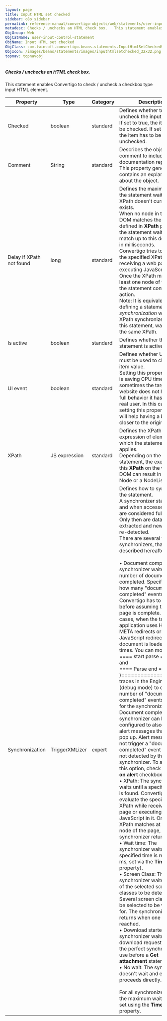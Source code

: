 ```yaml
---
layout: page
title: Input HTML set checked
sidebar: c8o_sidebar
permalink: reference-manual/convertigo-objects/web/statements/user-input-control-statement/input-html-set-checked/
metadesc: Checks / unchecks an HTML check box.   This statement enables Convertigo to check / uncheck a <span class="computer">checkbox  type <span class="compu
ObjGroup: Web
ObjCatName: user-input-control-statement
ObjName: Input HTML set checked
ObjClass: com.twinsoft.convertigo.beans.statements.InputHtmlSetCheckedStatement
ObjIcon: /images/beans/statements/images/inputhtmlsetchecked_32x32.png
topnav: topnavobj
---
```

##### Checks / unchecks an HTML check box. 

This statement enables Convertigo to check / uncheck a <span class="computer">checkbox</span> type <span class="computer">input</span> HTML element.

Property | Type | Category | Description
--- | --- | --- | ---
Checked | boolean | standard | Defines whether to check or uncheck the input.<br/>If set to <span class="computer">true</span>, the item has to be checked. If set to <span class="computer">false</span>, the item has to be unchecked.
Comment | String | standard | Describes the object comment to include in the documentation report.<br/>This property generally contains an explanation about the object.
Delay if XPath not found | long | standard | Defines the maximum delay the statement waits if the XPath doesn't currently exists.<br/>When no node in the page DOM matches the XPath defined in <b>XPath</b> property, the statement waits for it to match up to this delay, set in milliseconds. <br/>Convertigo tries to evaluate the specified XPath while receiving a web page or executing JavaScript in it. Once the XPath matches at least one node of the page, the statement continues its action. <br/>Note: It is equivalent to defining a statement <i>Wait synchronization</i> with an <span class="computer">XPath</span> synchronizer before this statement, waiting for the same XPath.
Is active | boolean | standard | Defines whether the statement is active.
UI event | boolean | standard | Defines whether UI events must be used to change the item value.<br/>Setting this property to <span class="computer">false</span> is saving CPU time, but sometimes the target website does not have the full behavior it has with a real user. In this case, setting this property to <span class="computer">true</span> will help having a behavior closer to the original site.
XPath | JS expression | standard | Defines the XPath expression of elements on which the statement applies.<br/>Depending on the statement, the execution of this <b>XPath</b> on the web page DOM can result in a single <span class="computer">Node</span> or a <span class="computer">NodeList</span>.
Synchronization | TriggerXMLizer | expert | Defines how to synchronize the statement.<br/>A synchronizer states how and when accessed pages are considered fully loaded. Only then are data extracted and new pages re-detected.<br/>There are several types of synchronizers, that are described hereafter:<br/><br/>• <span class="computer">Document completed</span>: The synchronizer waits for a number of documents to be completed. Specify here how many "document completed" events Convertigo has to wait for before assuming that the page is complete. In many cases, when the target application uses HTTP META redirects or JavaScript redirects, the document is loaded several times. You can monitor <br/><span class="computer">==== start parse ======</span><br/>and<br/><span class="computer">==== Parse end ==(XXXms )====================</span><br/>traces in the Engine console (debug mode) to count the number of "document completed" events needed for the synchronizer. The <span class="computer">Document completed</span> synchronizer can be configured to also stop on alert messages that could pop up. Alert messages do not trigger a "document completed" event and are not detected by this synchronizer. To activate this option, check the <b>Stop on alert</b> checkbox. <br/>• <span class="computer">XPath</span>: The synchronizer waits until a specified XPath is found. Convertigo tries to evaluate the specified XPath while receiving a web page or executing JavaScript in it. Once the XPath matches at least one node of the page, the synchronizer returns. <br/>• <span class="computer">Wait time</span>: The synchronizer waits until a specified time is reached (in ms, set via the <b>Timeout</b> property). <br/>• <span class="computer">Screen Class</span>: The synchronizer waits for one of the selected screen classes to be detected. Several screen classes can be selected to be waited for. The synchronizer returns when one of them is reached. <br/>• <span class="computer">Download started</span>: The synchronizer waits for a download request. This is the perfect synchronizer to use before a <b>Get attachment</b> statement. <br/>• <span class="computer">No wait</span>: The synchronizer doesn't wait and execution proceeds directly. <br/><br/>For all synchronizer types, the maximum waiting time is set using the <b>Timeout</b> property.
